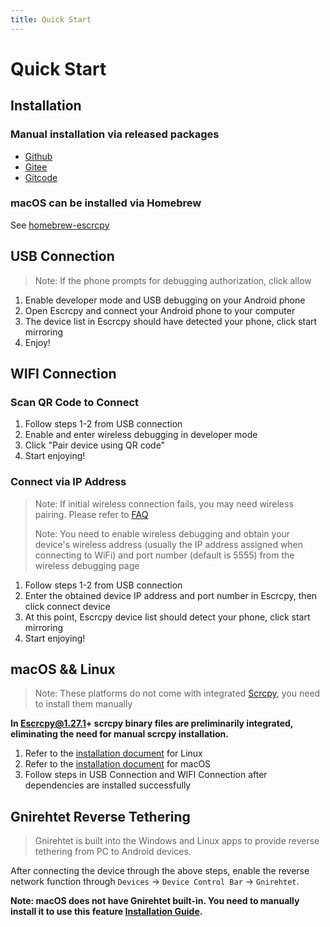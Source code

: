 ```yaml
---
title: Quick Start
---
```


# Quick Start

## Installation

### Manual installation via released packages

- [Github](https://github.com/viarotel-org/escrcpy/releases)
- [Gitee](https://gitee.com/viarotel-org/escrcpy/releases)
- [Gitcode](https://gitcode.com/viarotel-org/escrcpy/releases)

### macOS can be installed via Homebrew

See [homebrew-escrcpy](https://github.com/viarotel-org/homebrew-escrcpy)

## USB Connection

> Note: If the phone prompts for debugging authorization, click allow

1. Enable developer mode and USB debugging on your Android phone
2. Open Escrcpy and connect your Android phone to your computer
3. The device list in Escrcpy should have detected your phone, click start mirroring
4. Enjoy!

## WIFI Connection

### Scan QR Code to Connect

1. Follow steps 1-2 from USB connection
2. Enable and enter wireless debugging in developer mode
3. Click "Pair device using QR code"
4. Start enjoying!

### Connect via IP Address

> Note: If initial wireless connection fails, you may need wireless pairing. Please refer to [FAQ](/help/)
>
> Note: You need to enable wireless debugging and obtain your device's wireless address (usually the IP address assigned when connecting to WiFi) and port number (default is 5555) from the wireless debugging page

1. Follow steps 1-2 from USB connection
2. Enter the obtained device IP address and port number in Escrcpy, then click connect device
3. At this point, Escrcpy device list should detect your phone, click start mirroring
4. Start enjoying!

## macOS && Linux

> Note: These platforms do not come with integrated [Scrcpy](/reference/scrcpy/), you need to install them manually

**In Escrcpy@1.27.1+ scrcpy binary files are preliminarily integrated, eliminating the need for manual scrcpy installation.**

1. Refer to the [installation document](/reference/scrcpy/linux.md) for Linux
2. Refer to the [installation document](/reference/scrcpy/macos.md) for macOS
3. Follow steps in USB Connection and WIFI Connection after dependencies are installed successfully

## Gnirehtet Reverse Tethering
> Gnirehtet is built into the Windows and Linux apps to provide reverse tethering from PC to Android devices.

After connecting the device through the above steps, enable the reverse network function through `Devices` -> `Device Control Bar` -> `Gnirehtet`.

**Note: macOS does not have Gnirehtet built-in. You need to manually install it to use this feature [Installation Guide](/reference/gnirehtet/).**